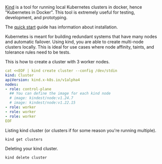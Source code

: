 [Kind](https://kind.sigs.k8s.io/) is a tool for running local Kubernetes clusters in docker, hence "Kubernetes in Docker". This tool is extremely useful for testing, development, and prototyping.

The [quick start](https://kind.sigs.k8s.io/docs/user/quick-start/) guide has information about installation.

Kubernetes is meant for building redundant systems that have many nodes and automatic failover. Using kind, you are able to create multi-node clusters locally. This is ideal for use cases where node affinity, taints, and tolerance rules need to be tests.

This is how to create a cluster with 3 worker nodes.
```yaml
cat <<EOF | kind create cluster --config /dev/stdin
kind: Cluster
apiVersion: kind.x-k8s.io/v1alpha4
nodes:
- role: control-plane
  ## You can define the image for each kind node
  # image: kindest/node:v1.24.7
  # image: kindest/node:v1.22.15
- role: worker
- role: worker
- role: worker
EOF
```

Listing kind cluster (or clusters if for some reason you're running multiple).
```
kind get clusters
```

Deleting your kind cluster.
```
kind delete cluster
```
